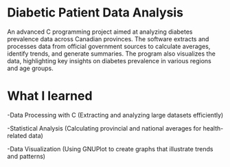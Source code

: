 # Diabetic Patient Data Analysis
An advanced C programming project aimed at analyzing diabetes prevalence data across Canadian provinces. The software extracts and processes data from official government sources to calculate averages, identify trends, and generate summaries. The program also visualizes the data, highlighting key insights on diabetes prevalence in various regions and age groups.

# What I learned
-Data Processing with C (Extracting and analyzing large datasets efficiently)

-Statistical Analysis (Calculating provincial and national averages for health-related data)

-Data Visualization (Using GNUPlot to create graphs that illustrate trends and patterns)

